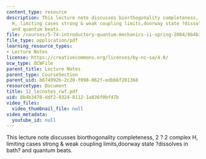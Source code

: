 ```yaml
---
content_type: resource
description: This lecture note discusses biorthogonality completeness, 2 ? 2 complex
  H, limiting cases strong & weak coupling limits,doorway state ?dissolves in bath?
  and quantum beats.
file: /courses/5-74-introductory-quantum-mechanics-ii-spring-2004/8b4b3470ddf2932481121a836f0bf47b_12_lecnotes_rwf.pdf
file_type: application/pdf
learning_resource_types:
- Lecture Notes
license: https://creativecommons.org/licenses/by-nc-sa/4.0/
ocw_type: OCWFile
parent_title: Lecture Notes
parent_type: CourseSection
parent_uid: b674992b-2c20-f098-062f-edbb6f201368
resourcetype: Document
title: 12_lecnotes_rwf.pdf
uid: 8b4b3470-ddf2-9324-8112-1a836f0bf47b
video_files:
  video_thumbnail_file: null
video_metadata:
  youtube_id: null
---
```

This lecture note discusses biorthogonality completeness, 2 ? 2 complex H, limiting cases strong & weak coupling limits,doorway state ?dissolves in bath? and quantum beats.